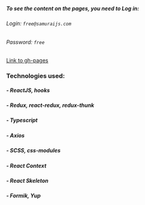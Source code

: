 
##### To see the content on the pages, you need to Log in:

###### Login: `free@samuraijs.com`

###### Password: `free`

[Link to gh-pages](https://vlad4k5.github.io/Social_Network/)

### Technologies used:

##### - ReactJS, hooks

##### - Redux, react-redux, redux-thunk

##### - Typescript

##### - Axios

##### - SCSS, css-modules

##### - React Context

##### - React Skeleton

##### - Formik, Yup

<br/>

